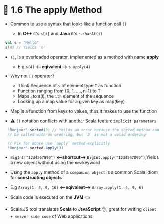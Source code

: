 # 📝 1.6 The apply Method

* Common to use a syntax that looks like a function call `()`

  * In **C++** it's `s[i]` and **Java** it's `s.charAt(i)`

```scala
 val s = "Hello"
 s(4) // Yields 'o'
```

* `()`, is a overloaded operator. Implemented as a method with name **apply**
  * E.g  `s(4)` **<--eqivalent-->** `s.apply(4)`


* Why not `[]` operator?
  * Think Sequence of `s` of element type `T` as function
  * Function ranging from {0, 1, ...., n-1} to T
  * Maps i to s(i), the `ith` element of the sequence
  * Looking up a map value for a given key as map(key)


* Map is a function from keys to values, thus it makes to use the function

* ⚠️ `()` notation conflicts with another Scala feature:`implicit parameters`

```scala
  "Bonjour".sorted(3) // Yeilds an error because the sorted method can optionally
  // be called with an ordering, but `3` is not a valid ordering

  // Fix for above use `apply` method explicitly
  "Bonjour".sorted.apply(3)
```
*  `BigInt("1234567890")` **<--shortcut-->** `BigInt.apply("1234567890")`,Yields a new object without using the `new` keyword

*   Using the `apply` method of a `companion object` is a common Scala idiom for **constructing objects**
  * E.g `Array(1, 4, 9, 16)` **<--eqivalent-->** `Array.apply(1, 4, 9, 6)`


* Scala code is executed on the **JVM** 👈

* Scala.JS tool translates **Scala** to **JavaScript** 👌, great for writing `client + server side code` of Web applications
